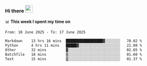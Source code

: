 ### Hi there <a href="https://www.gautamkrishnar.com/"><img src="https://media.giphy.com/media/hvRJCLFzcasrR4ia7z/giphy.gif" width="25px"></a>

📊 **This week I spent my time on**

<!--START_SECTION:waka-->

```txt
From: 10 June 2025 - To: 17 June 2025

Markdown    13 hrs 16 mins  █████████████████▓░░░░░░░   70.02 %
Python      4 hrs 11 mins   █████▓░░░░░░░░░░░░░░░░░░░   22.08 %
Other       32 mins         ▓░░░░░░░░░░░░░░░░░░░░░░░░   02.85 %
Batchfile   18 mins         ▒░░░░░░░░░░░░░░░░░░░░░░░░   01.60 %
Text        15 mins         ▒░░░░░░░░░░░░░░░░░░░░░░░░   01.37 %
```

<!--END_SECTION:waka-->
